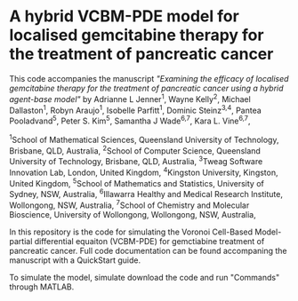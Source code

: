 # A hybrid VCBM-PDE model for localised gemcitabine therapy for the treatment of pancreatic cancer
This code accompanies the manuscript *"Examining the efficacy of localised gemcitabine therapy for the treatment of pancreatic cancer using a hybrid agent-base model"* by Adrianne L Jenner<sup>1</sup>, Wayne Kelly<sup>2</sup>, Michael Dallaston<sup>1</sup>, Robyn Araujo<sup>1</sup>, Isobelle Parfitt<sup>1</sup>, Dominic Steinz<sup>3,4</sup>, Pantea Pooladvand<sup>5</sup>, Peter S. Kim<sup>5</sup>, Samantha J Wade<sup>6,7</sup>, Kara L. Vine<sup>6,7</sup>,

<sup>1</sup>School of Mathematical Sciences, Queensland University of Technology, Brisbane, QLD, Australia,
<sup>2</sup>School of Computer Science, Queensland University of Technology, Brisbane, QLD, Australia,
<sup>3</sup>Tweag Software Innovation Lab, London, United Kingdom,
<sup>4</sup>Kingston University, Kingston, United Kingdom,
<sup>5</sup>School of Mathematics and Statistics, University of Sydney, NSW, Australia,
<sup>6</sup>Illawarra Healthy and Medical Research Institute, Wollongong, NSW, Australia,
<sup>7</sup>School of Chemistry and Molecular Bioscience, University of Wollongong, Wollongong, NSW, Australia, 

In this repository is the code for simulating the Voronoi Cell-Based Model-partial differential equaiton (VCBM-PDE) for gemctiabine treatment of pancreatic cancer. Full code documentation can be found accompaning the manuscript with a QuickStart guide. 

To simulate the model, simulate download the code and run "Commands" through MATLAB. 
